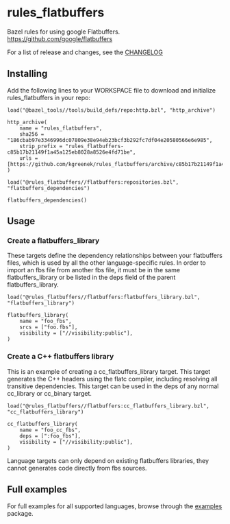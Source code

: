 # rules_flatbuffers

Bazel rules for using google Flatbuffers.
https://github.com/google/flatbuffers

For a list of release and changes, see the [CHANGELOG](CHANGELOG.md)

## Installing

Add the following lines to your WORKSPACE file to download and initialize rules_flatbuffers in your repo:

```bzl
load("@bazel_tools//tools/build_defs/repo:http.bzl", "http_archive")

http_archive(
    name = "rules_flatbuffers",
    sha256 = "186cbab97e3346996dc07809e38e94eb23bcf3b292fc7df04e20580566e6e985",
    strip_prefix = "rules_flatbuffers-c85b17b21149f1a45a125eb8028a8526e4fd71be",
    urls = [https://github.com/kgreenek/rules_flatbuffers/archive/c85b17b21149f1a45a125eb8028a8526e4fd71be.tar.gz],
)

load("@rules_flatbuffers//flatbuffers:repositories.bzl", "flatbuffers_dependencies")

flatbuffers_dependencies()
```

## Usage

### Create a flatbuffers_library

These targets define the dependency relationships between your flatbuffers files, which is used by all the other language-specific rules. In order to import an fbs file from another fbs file, it must be in the same flatbuffers_library or be listed in the deps field of the parent flatbuffers_library.

```bzl
load("@rules_flatbuffers//flatbuffers:flatbuffers_library.bzl", "flatbuffers_library")

flatbuffers_library(
    name = "foo_fbs",
    srcs = ["foo.fbs"],
    visibility = ["//visibility:public"],
)
```

### Create a C++ flatbuffers library

This is an example of creating a cc_flatbuffers_library target. This target generates the C++ headers using the flatc compiler, including resolving all transitive dependencies. This target can be used in the deps of any normal cc_library or cc_binary target.

```bzl
load("@rules_flatbuffers//flatbuffers:cc_flatbuffers_library.bzl", "cc_flatbuffers_library")

cc_flatbuffers_library(
    name = "foo_cc_fbs",
    deps = [":foo_fbs"],
    visibility = ["//visibility:public"],
)
```

Language targets can only depend on existing flatbuffers libraries, they cannot generates code directly from fbs sources.

## Full examples

For full examples for all supported languages, browse through the [examples](examples) package.
